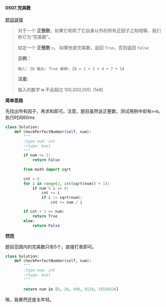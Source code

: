 #### 0507.完美数
[题目链接](https://leetcode-cn.com/problems/perfect-number/)
> 对于一个 **正整数**，如果它和除了它自身以外的所有正因子之和相等，我们称它为“完美数”。
>
> 给定一个 **正整数** `n`， 如果他是完美数，返回 `True`，否则返回 `False`
>
>  
>
> **示例：**
>
> `
> 输入: 28
> 输出: True
> 解释: 28 = 1 + 2 + 4 + 7 + 14
> `
>
>  
>
> **注意:**
>
> 输入的数字 **n** 不会超过 100,000,000. (1e8)

**简单思路**

先找出所有因子，再求和即可。注意，题目虽然说正整数，测试用例中却有`n<0`。执行时间60ms

```python
class Solution:
    def checkPerfectNumber(self, num):
        """
        :type num: int
        :rtype: bool
        """
        if num <= 1:
            return False
        
        from math import sqrt
        
        cnt = 0
        for i in range(2, int(sqrt(num)) + 1):
            if num % i == 0:
                cnt += i
                if i != sqrt(num):
                    cnt += num / i

        if cnt + 1 == num:
            return True
        else:
            return False
```

**然而**

题目范围内的完美数只有5个，直接打表即可。

```python
class Solution:
    def checkPerfectNumber(self, num):
        """
        :type num: int
        :rtype: bool
        """
        
        return num in [6, 28, 496, 8128, 33550336]
```

唉，我果然还是太年轻。